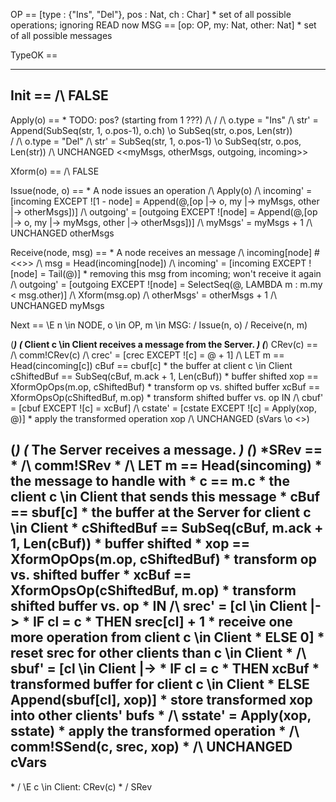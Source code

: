 
OP == [type : {"Ins", "Del"}, pos : Nat, ch : Char]   \* set of all possible operations; ignoring READ now
MSG == [op: OP, my: Nat, other: Nat]    \* set of all possible messages

TypeOK ==
    
-----------------------------------------------------------------------------
Init ==
    /\ FALSE
-----------------------------------------------------------------------------
Apply(o) == \* TODO: pos? (starting from 1 ???)
    /\ \/ /\ o.type = "Ins"
          /\ str' = Append(SubSeq(str, 1, o.pos-1), o.ch) \o SubSeq(str, o.pos, Len(str))  
       \/ /\ o.type = "Del"
          /\ str' = SubSeq(str, 1, o.pos-1) \o SubSeq(str, o.pos, Len(str))
    /\ UNCHANGED <<myMsgs, otherMsgs, outgoing, incoming>>

Xform(o) ==
    /\ FALSE
    
Issue(node, o) == \* A node issues an operation
    /\ Apply(o)
    /\ incoming' = [incoming EXCEPT ![1 - node] = Append(@,[op |-> o, my |-> myMsgs, other |-> otherMsgs])]
    /\ outgoing' = [outgoing EXCEPT ![node] = Append(@,[op |-> o, my |-> myMsgs, other |-> otherMsgs])]
    /\ myMsgs' = myMsgs + 1
    /\ UNCHANGED otherMsgs

Receive(node, msg) == \* A node receives an message
    /\ incoming[node] # <<>>
    /\ msg = Head(incoming[node])
    /\ incoming' = [incoming EXCEPT ![node] = Tail(@)]  \* removing this msg from incoming; won't receive it again
    /\ outgoing' = [outgoing EXCEPT ![node] = SelectSeq(@, LAMBDA m : m.my < msg.other)]
    /\ Xform(msg.op)
    /\ otherMsgs' = otherMsgs + 1
    /\ UNCHANGED myMsgs
    
Next ==
    \E n \in NODE, o \in OP, m \in MSG: 
    \/ Issue(n, o)
    \/ Receive(n, m) 



(*********************************************************************)
(* Client c \in Client receives a message from the Server.           *)
(*********************************************************************)
CRev(c) == 
    /\ comm!CRev(c)
    /\ crec' = [crec EXCEPT ![c] = @ + 1]
    /\ LET m == Head(cincoming[c]) 
           cBuf == cbuf[c]  \* the buffer at client c \in Client
           cShiftedBuf == SubSeq(cBuf, m.ack + 1, Len(cBuf))  \* buffer shifted
           xop == XformOpOps(m.op, cShiftedBuf) \* transform op vs. shifted buffer
           xcBuf == XformOpsOp(cShiftedBuf, m.op) \* transform shifted buffer vs. op
        IN /\ cbuf' = [cbuf EXCEPT ![c] = xcBuf]
           /\ cstate' = [cstate EXCEPT ![c] = Apply(xop, @)] \* apply the transformed operation xop
    /\ UNCHANGED (sVars \o <<cop>>)

(*********************************************************************)
(* The Server receives a message.                                    *)
(*********************************************************************)
\*SRev == 
\*    /\ comm!SRev
\*    /\ LET m == Head(sincoming) \* the message to handle with
\*           c == m.c             \* the client c \in Client that sends this message
\*           cBuf == sbuf[c]      \* the buffer at the Server for client c \in Client
\*           cShiftedBuf == SubSeq(cBuf, m.ack + 1, Len(cBuf)) \* buffer shifted
\*           xop == XformOpOps(m.op, cShiftedBuf) \* transform op vs. shifted buffer
\*           xcBuf == XformOpsOp(cShiftedBuf, m.op) \* transform shifted buffer vs. op
\*        IN /\ srec' = [cl \in Client |-> 
\*                            IF cl = c
\*                            THEN srec[cl] + 1 \* receive one more operation from client c \in Client
\*                            ELSE 0] \* reset srec for other clients than c \in Client
\*           /\ sbuf' = [cl \in Client |->
\*                            IF cl = c
\*                            THEN xcBuf  \* transformed buffer for client c \in Client
\*                            ELSE Append(sbuf[cl], xop)] \* store transformed xop into other clients' bufs
\*           /\ sstate' = Apply(xop, sstate)  \* apply the transformed operation
\*           /\ comm!SSend(c, srec, xop)
\*    /\ UNCHANGED cVars
-----------------------------------------------------------------------------

\*    \/ \E c \in Client: CRev(c)
\*    \/ SRev
